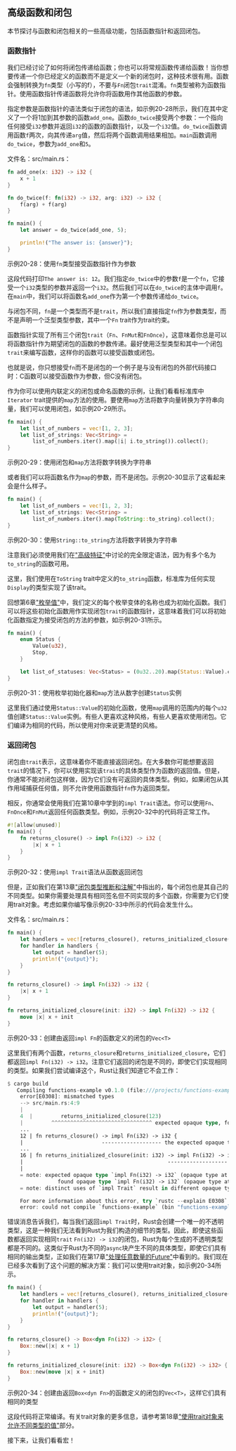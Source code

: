 ## 高级函数和闭包

本节探讨与函数和闭包相关的一些高级功能，包括函数指针和返回闭包。

### 函数指针

我们已经讨论了如何将闭包传递给函数；你也可以将常规函数传递给函数！当你想要传递一个你已经定义的函数而不是定义一个新的闭包时，这种技术很有用。函数会强制转换为`fn`类型（小写的f），不要与`Fn`闭包`trait`混淆。`fn`类型被称为函数指针。使用函数指针传递函数将允许你将函数用作其他函数的参数。

指定参数是函数指针的语法类似于闭包的语法，如示例20-28所示，我们在其中定义了一个将1加到其参数的函数`add_one`。函数`do_twice`接受两个参数：一个指向任何接受`i32`参数并返回`i32`的函数的函数指针，以及一个`i32`值。`do_twice`函数调用函数`f`两次，向其传递`arg`值，然后将两个函数调用结果相加。`main`函数调用`do_twice`，参数为`add_one`和`5`。

文件名：src/main.rs：

```rust
fn add_one(x: i32) -> i32 {
    x + 1
}

fn do_twice(f: fn(i32) -> i32, arg: i32) -> i32 {
    f(arg) + f(arg)
}

fn main() {
    let answer = do_twice(add_one, 5);

    println!("The answer is: {answer}");
}
```

示例20-28：使用`fn`类型接受函数指针作为参数

这段代码打印`The answer is: 12`。我们指定`do_twice`中的参数`f`是一个`fn`，它接受一个`i32`类型的参数并返回一个`i32`。然后我们可以在`do_twice`的主体中调用`f`。在`main`中，我们可以将函数名`add_one`作为第一个参数传递给`do_twice`。

与闭包不同，`fn`是一个类型而不是`trait`，所以我们直接指定`fn`作为参数类型，而不是声明一个泛型类型参数，其中一个`Fn` trait作为trait约束。

函数指针实现了所有三个闭包`trait`（`Fn`、`FnMut`和`FnOnce`），这意味着你总是可以将函数指针作为期望闭包的函数的参数传递。最好使用泛型类型和其中一个闭包`trait`来编写函数，这样你的函数可以接受函数或闭包。

也就是说，你只想接受`fn`而不是闭包的一个例子是与没有闭包的外部代码接口时：C函数可以接受函数作为参数，但C没有闭包。

作为你可以使用内联定义的闭包或命名函数的示例，让我们看看标准库中`Iterator` trait提供的`map`方法的使用。要使用`map`方法将数字向量转换为字符串向量，我们可以使用闭包，如示例20-29所示。

```rust
fn main() {
    let list_of_numbers = vec![1, 2, 3];
    let list_of_strings: Vec<String> =
        list_of_numbers.iter().map(|i| i.to_string()).collect();
}
```

示例20-29：使用闭包和`map`方法将数字转换为字符串

或者我们可以将函数名作为`map`的参数，而不是闭包。示例20-30显示了这看起来会是什么样子。

```rust
fn main() {
    let list_of_numbers = vec![1, 2, 3];
    let list_of_strings: Vec<String> =
        list_of_numbers.iter().map(ToString::to_string).collect();
}
```

示例20-30：使用`String::to_string`方法将数字转换为字符串

注意我们必须使用我们在["高级特征"](./advanced-traits#高级特征)中讨论的完全限定语法，因为有多个名为`to_string`的函数可用。

这里，我们使用在`ToString` trait中定义的`to_string`函数，标准库为任何实现`Display`的类型实现了该trait。

回想第6章["枚举值"](../enums/defining-an-enum#枚举值)中，我们定义的每个枚举变体的名称也成为初始化函数。我们可以将这些初始化函数用作实现闭包`trait`的函数指针，这意味着我们可以将初始化函数指定为接受闭包的方法的参数，如示例20-31所示。

```rust
fn main() {
    enum Status {
        Value(u32),
        Stop,
    }

    let list_of_statuses: Vec<Status> = (0u32..20).map(Status::Value).collect();
}
```

示例20-31：使用枚举初始化器和`map`方法从数字创建`Status`实例

这里我们通过使用`Status::Value`的初始化函数，使用`map`调用的范围内的每个`u32`值创建`Status::Value`实例。有些人更喜欢这种风格，有些人更喜欢使用闭包。它们编译为相同的代码，所以使用对你来说更清楚的风格。

### 返回闭包

闭包由`trait`表示，这意味着你不能直接返回闭包。在大多数你可能想要返回`trait`的情况下，你可以使用实现该`trait`的具体类型作为函数的返回值。但是，你通常不能对闭包这样做，因为它们没有可返回的具体类型。例如，如果闭包从其作用域捕获任何值，则不允许使用函数指针`fn`作为返回类型。

相反，你通常会使用我们在第10章中学到的`impl Trait`语法。你可以使用`Fn`、`FnOnce`和`FnMut`返回任何函数类型。例如，示例20-32中的代码将正常工作。

```rust
#![allow(unused)]
fn main() {
    fn returns_closure() -> impl Fn(i32) -> i32 {
        |x| x + 1
    }
}
```

示例20-32：使用`impl Trait`语法从函数返回闭包

但是，正如我们在第13章["闭包类型推断和注解"](../functional-features/closures#闭包类型推断和注解)中指出的，每个闭包也是其自己的不同类型。如果你需要处理具有相同签名但不同实现的多个函数，你需要为它们使用trait对象。考虑如果你编写像示例20-33中所示的代码会发生什么。

文件名：src/main.rs：

```rust
fn main() {
    let handlers = vec![returns_closure(), returns_initialized_closure(123)];
    for handler in handlers {
        let output = handler(5);
        println!("{output}");
    }
}

fn returns_closure() -> impl Fn(i32) -> i32 {
    |x| x + 1
}

fn returns_initialized_closure(init: i32) -> impl Fn(i32) -> i32 {
    move |x| x + init
}
```

示例20-33：创建由返回`impl Fn`的函数定义的闭包的`Vec<T>`

这里我们有两个函数，`returns_closure`和`returns_initialized_closure`，它们都返回`impl Fn(i32) -> i32`。注意它们返回的闭包是不同的，即使它们实现相同的类型。如果我们尝试编译这个，Rust让我们知道它不会工作：

```rust
$ cargo build
   Compiling functions-example v0.1.0 (file:///projects/functions-example)
    error[E0308]: mismatched types
    --> src/main.rs:4:9
    |
    4  |         returns_initialized_closure(123)
    |         ^^^^^^^^^^^^^^^^^^^^^^^^^^^^^^^^ expected opaque type, found a different opaque type
    ...
    12 | fn returns_closure() -> impl Fn(i32) -> i32 {
    |                         ------------------- the expected opaque type
    ...
    16 | fn returns_initialized_closure(init: i32) -> impl Fn(i32) -> i32 {
    |                                              ------------------- the found opaque type
    |
    = note: expected opaque type `impl Fn(i32) -> i32` (opaque type at <src/main.rs:12:25>)
                found opaque type `impl Fn(i32) -> i32` (opaque type at <src/main.rs:16:46>)
    = note: distinct uses of `impl Trait` result in different opaque types

    For more information about this error, try `rustc --explain E0308`.
    error: could not compile `functions-example` (bin "functions-example") due to 1 previous error
```

错误消息告诉我们，每当我们返回`impl Trait`时，Rust会创建一个唯一的不透明类型，这是一种我们无法看到Rust为我们构造的细节的类型。因此，即使这些函数都返回实现相同`trait` `Fn(i32) -> i32`的闭包，Rust为每个生成的不透明类型都是不同的。这类似于Rust为不同的`async`块产生不同的具体类型，即使它们具有相同的输出类型，正如我们在第17章["处理任意数量的Future"](../async-await/more-futures#处理任意数量的-future)中看到的。我们现在已经多次看到了这个问题的解决方案：我们可以使用trait对象，如示例20-34所示。

```rust
fn main() {
    let handlers = vec![returns_closure(), returns_initialized_closure(123)];
    for handler in handlers {
        let output = handler(5);
        println!("{output}");
    }
}

fn returns_closure() -> Box<dyn Fn(i32) -> i32> {
    Box::new(|x| x + 1)
}

fn returns_initialized_closure(init: i32) -> Box<dyn Fn(i32) -> i32> {
    Box::new(move |x| x + init)
}
```

示例20-34：创建由返回`Box<dyn Fn>`的函数定义的闭包的`Vec<T>`，这样它们具有相同的类型

这段代码将正常编译。有关trait对象的更多信息，请参考第18章["使用trait对象来允许不同类型的值"](../oop/trait-objects#使用特征对象来允许不同类型的值)部分。

接下来，让我们看看宏！

